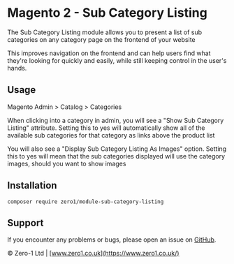 # Magento 2 - Sub Category Listing

The Sub Category Listing module allows you to present a list of sub categories on any category page on the frontend of your website

This improves navigation on the frontend and can help users find what they're looking for quickly and easily, while still keeping control in the user's hands.

## Usage

Magento Admin > Catalog > Categories

When clicking into a category in admin, you will see a "Show Sub Category Listing" attribute. Setting this to yes will automatically show all of the available sub categories for that category as links above the product list

You will also see a "Display Sub Category Listing As Images" option. Setting this to yes will mean that the sub categories displayed will use the category images, should you want to show images

## Installation

```
composer require zero1/module-sub-category-listing
```

Support
---
If you encounter any problems or bugs, please open an issue on [GitHub](https://github.com/zero1limited/magento2-improved-checkout-success-page/issues).

© Zero-1 Ltd | [www.zero1.co.uk](https://www.zero1.co.uk/)
